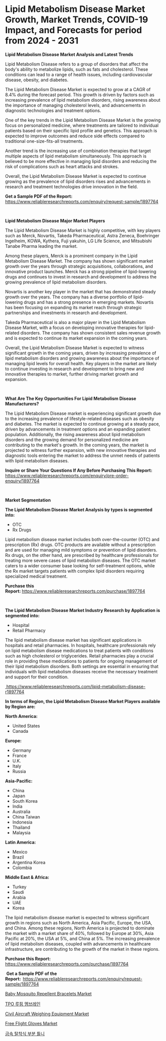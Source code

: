 <p><h1>Lipid Metabolism Disease Market Growth, Market Trends, COVID-19 Impact, and Forecasts for period from 2024 - 2031</h1></p><p><strong>Lipid Metabolism Disease Market Analysis and Latest Trends</strong></p>
<p><p>Lipid Metabolism Disease refers to a group of disorders that affect the body's ability to metabolize lipids, such as fats and cholesterol. These conditions can lead to a range of health issues, including cardiovascular disease, obesity, and diabetes.</p><p>The Lipid Metabolism Disease Market is expected to grow at a CAGR of 8.4% during the forecast period. This growth is driven by factors such as increasing prevalence of lipid metabolism disorders, rising awareness about the importance of managing cholesterol levels, and advancements in diagnostic technologies and treatment options.</p><p>One of the key trends in the Lipid Metabolism Disease Market is the growing focus on personalized medicine, where treatments are tailored to individual patients based on their specific lipid profile and genetics. This approach is expected to improve outcomes and reduce side effects compared to traditional one-size-fits-all treatments.</p><p>Another trend is the increasing use of combination therapies that target multiple aspects of lipid metabolism simultaneously. This approach is believed to be more effective in managing lipid disorders and reducing the risk of complications such as heart attacks and strokes.</p><p>Overall, the Lipid Metabolism Disease Market is expected to continue growing as the prevalence of lipid disorders rises and advancements in research and treatment technologies drive innovation in the field.</p></p>
<p><strong>Get a Sample PDF of the Report:&nbsp;</strong> <a href="https://www.reliableresearchreports.com/enquiry/request-sample/1897764">https://www.reliableresearchreports.com/enquiry/request-sample/1897764</a></p>
<p>&nbsp;</p>
<p><strong>Lipid Metabolism Disease Major Market Players</strong></p>
<p><p>The Lipid Metabolism Disease Market is highly competitive, with key players such as Merck, Novartis, Takeda Pharmaceutical, Astra Zeneca, Boehringer Ingelheim, KOWA, Kythera, Fuji yakuhin, LG Life Science, and Mitsubishi Tanabe Pharma leading the market.</p><p>Among these players, Merck is a prominent company in the Lipid Metabolism Disease Market. The company has shown significant market growth over the years through strategic acquisitions, collaborations, and innovative product launches. Merck has a strong pipeline of lipid-lowering drugs and continues to invest in research and development to address the growing prevalence of lipid metabolism disorders.</p><p>Novartis is another key player in the market that has demonstrated steady growth over the years. The company has a diverse portfolio of lipid-lowering drugs and has a strong presence in emerging markets. Novartis has been focusing on expanding its market reach through strategic partnerships and investments in research and development.</p><p>Takeda Pharmaceutical is also a major player in the Lipid Metabolism Disease Market, with a focus on developing innovative therapies for lipid-related disorders. The company has shown consistent sales revenue growth and is expected to continue its market expansion in the coming years.</p><p>Overall, the Lipid Metabolism Disease Market is expected to witness significant growth in the coming years, driven by increasing prevalence of lipid metabolism disorders and growing awareness about the importance of managing lipid levels for overall health. Key players in the market are likely to continue investing in research and development to bring new and innovative therapies to market, further driving market growth and expansion.</p></p>
<p>&nbsp;</p>
<p><strong>What Are The Key Opportunities For Lipid Metabolism Disease Manufacturers?</strong></p>
<p><p>The Lipid Metabolism Disease market is experiencing significant growth due to the increasing prevalence of lifestyle-related diseases such as obesity and diabetes. The market is expected to continue growing at a steady pace, driven by advancements in treatment options and an expanding patient population. Additionally, the rising awareness about lipid metabolism disorders and the growing demand for personalized medicine are contributing to the market's growth. In the coming years, the market is projected to witness further expansion, with new innovative therapies and diagnostic tools entering the market to address the unmet needs of patients with lipid metabolism diseases.</p></p>
<p><strong>Inquire or Share Your Questions If Any Before Purchasing This Report:</strong> <a href="https://www.reliableresearchreports.com/enquiry/pre-order-enquiry/1897764">https://www.reliableresearchreports.com/enquiry/pre-order-enquiry/1897764</a></p>
<p>&nbsp;</p>
<p><strong>Market Segmentation</strong></p>
<p><strong>The Lipid Metabolism Disease Market Analysis by types is segmented into:</strong></p>
<p><ul><li>OTC</li><li>Rx Drugs</li></ul></p>
<p><p>Lipid metabolism disease market includes both over-the-counter (OTC) and prescription (Rx) drugs. OTC products are available without a prescription and are used for managing mild symptoms or prevention of lipid disorders. Rx drugs, on the other hand, are prescribed by healthcare professionals for treating more severe cases of lipid metabolism diseases. The OTC market caters to a wider consumer base looking for self-treatment options, while the Rx market targets patients with complex lipid disorders requiring specialized medical treatment.</p></p>
<p><strong>Purchase this Report:&nbsp;</strong><a href="https://www.reliableresearchreports.com/purchase/1897764">https://www.reliableresearchreports.com/purchase/1897764</a></p>
<p>&nbsp;</p>
<p><strong>The Lipid Metabolism Disease Market Industry Research by Application is segmented into:</strong></p>
<p><ul><li>Hospital</li><li>Retail Pharmacy</li></ul></p>
<p><p>The lipid metabolism disease market has significant applications in hospitals and retail pharmacies. In hospitals, healthcare professionals rely on lipid metabolism disease medications to treat patients with conditions such as high cholesterol or triglycerides. Retail pharmacies play a crucial role in providing these medications to patients for ongoing management of their lipid metabolism disorders. Both settings are essential in ensuring that individuals with lipid metabolism diseases receive the necessary treatment and support for their condition.</p></p>
<p><a href="https://www.reliableresearchreports.com/lipid-metabolism-disease-r1897764">&nbsp;https://www.reliableresearchreports.com/lipid-metabolism-disease-r1897764</a></p>
<p><strong>In terms of Region, the Lipid Metabolism Disease Market Players available by Region are:</strong></p>
<p>
    <p> <strong> North America: </strong>
        <ul>
            <li>United States</li>
            <li>Canada</li>
        </ul>
        </p> 
    <p> <strong> Europe: </strong>
        <ul>
            <li>Germany</li>
            <li>France</li>
            <li>U.K.</li>
            <li>Italy</li>
            <li>Russia</li>
        </ul>
        </p> 
    <p> <strong> Asia-Pacific: </strong>
        <ul>
            <li>China</li>
            <li>Japan</li>
            <li>South Korea</li>
            <li>India</li>
            <li>Australia</li>
            <li>China Taiwan</li>
            <li>Indonesia</li>
            <li>Thailand</li>
            <li>Malaysia</li>
        </ul>
        </p> 
    <p> <strong> Latin America: </strong>
        <ul>
            <li>Mexico</li>
            <li>Brazil</li>
            <li>Argentina Korea</li>
            <li>Colombia</li>
        </ul>
        </p> 
    <p> <strong> Middle East & Africa: </strong>
        <ul>
            <li>Turkey</li>
            <li>Saudi</li>
            <li>Arabia</li>
            <li>UAE</li>
            <li>Korea</li>
        </ul>
    </p>
    </p>
<p><p>The lipid metabolism disease market is expected to witness significant growth in regions such as North America, Asia Pacific, Europe, the USA, and China. Among these regions, North America is projected to dominate the market with a market share of 40%, followed by Europe at 30%, Asia Pacific at 20%, the USA at 5%, and China at 5%. The increasing prevalence of lipid metabolism diseases, coupled with advancements in healthcare infrastructure, are contributing to the growth of the market in these regions.</p></p>
<p><strong>Purchase this Report: </strong><a href="https://www.reliableresearchreports.com/purchase/1897764">https://www.reliableresearchreports.com/purchase/1897764</a></p>
<p>&nbsp;<strong>Get a Sample PDF of the Report:&nbsp;&nbsp;</strong><a href="https://www.reliableresearchreports.com/enquiry/request-sample/1897764">https://www.reliableresearchreports.com/enquiry/request-sample/1897764</a></p>
<p><strong></strong></p>
<p><p><a href="https://medium.com/@mdmasty/exploring-baby-mosquito-repellent-bracelets-market-dynamics-global-trends-and-future-growth-5788067a86e7">Baby Mosquito Repellent Bracelets Market</a></p><p><a href="https://github.com/alfitoms13/Market-Research-Report-List-2/blob/main/274504673090.md">TPO 루핑 멤브레인</a></p><p><a href="https://github.com/ChiragRP21/Market-Research-Report-List-5/blob/main/civil-aircraft-weighing-equipment-market.md">Civil Aircraft Weighing Equipment Market</a></p><p><a href="https://medium.com/@florianwolf42/global-free-flight-gloves-market-trends-insights-into-growth-opportunities-and-challenges-8e103de79f62">Free Flight Gloves Market</a></p><p><a href="https://github.com/mofijurk071/Market-Research-Report-List-2/blob/main/824660173091.md">금속 탈착식 부분 틀니</a></p></p>